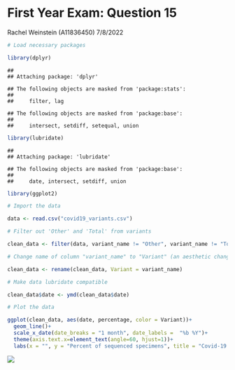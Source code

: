 First Year Exam: Question 15
================
Rachel Weinstein (A11836450)
7/8/2022

``` r
# Load necessary packages

library(dplyr)
```

    ## 
    ## Attaching package: 'dplyr'

    ## The following objects are masked from 'package:stats':
    ## 
    ##     filter, lag

    ## The following objects are masked from 'package:base':
    ## 
    ##     intersect, setdiff, setequal, union

``` r
library(lubridate)
```

    ## 
    ## Attaching package: 'lubridate'

    ## The following objects are masked from 'package:base':
    ## 
    ##     date, intersect, setdiff, union

``` r
library(ggplot2)
```

``` r
# Import the data

data <- read.csv("covid19_variants.csv")
```

``` r
# Filter out 'Other' and 'Total' from variants

clean_data <- filter(data, variant_name != "Other", variant_name != "Total")
```

``` r
# Change name of column "variant_name" to "Variant" (an aesthetic change for the final figure)

clean_data <- rename(clean_data, Variant = variant_name)
```

``` r
# Make data lubridate compatible

clean_data$date <- ymd(clean_data$date)
```

``` r
# Plot the data

ggplot(clean_data, aes(date, percentage, color = Variant))+
  geom_line()+
  scale_x_date(date_breaks = "1 month", date_labels =  "%b %Y")+
  theme(axis.text.x=element_text(angle=60, hjust=1))+
  labs(x = "", y = "Percent of sequenced specimens", title = "Covid-19 Variants in California", caption = "Data Source: <https://www.cdph.ca.gov/>")
```

![](FYE_Q15_RW_files/figure-gfm/unnamed-chunk-6-1.png)<!-- -->

